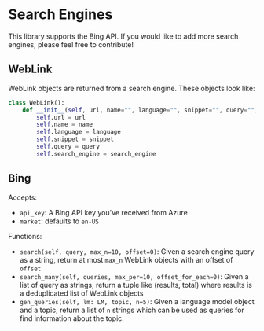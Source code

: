 # Search Engines

This library supports the Bing API. If you would like to add more search engines, please feel free to contribute!

## WebLink

WebLink objects are returned from a search engine. These objects look like:

```python
class WebLink():
    def __init__(self, url, name="", language="", snippet="", query="", search_engine="") -> None:
        self.url = url
        self.name = name
        self.language = language
        self.snippet = snippet
        self.query = query
        self.search_engine = search_engine
```

## Bing

Accepts:

- `api_key`: A Bing API key you've received from Azure
- `market`: defaults to `en-US`

Functions:

- `search(self, query, max_n=10, offset=0)`: Given a search engine query as a string, return at most `max_n` WebLink objects with an offset of `offset`
- `search_many(self, queries, max_per=10, offset_for_each=0)`: Given a list of query as strings, return a tuple like (results, total) where results is a deduplicated list of WebLink objects
- `gen_queries(self, lm: LM, topic, n=5)`: Given a language model object and a topic, return a list of `n` strings which can be used as queries for find information about the topic. 

